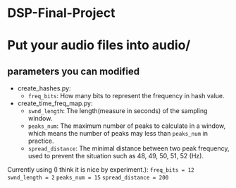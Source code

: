 # DSP-Final-Project

# **Put your audio files into audio/**

## parameters you can modified

* create_hashes.py:
    * `freq_bits`: How many bits to represent the frequency in hash value.
* create_time_freq_map.py:
    * `swnd_length`: The length(measure in seconds) of the sampling window.
    * `peaks_num`: The maximum number of peaks to calculate in a window, which means the number of peaks may less than `peaks_num` in practice.
    * `spread_distance`: The minimal distance between two peak frequency, used to prevent the situation such as 48, 49, 50, 51, 52 (Hz).

Currently using (I think it is nice by experiment.):
    `freq_bits = 12`
    `swnd_length = 2`
    `peaks_num = 15`
    `spread_distance = 200`